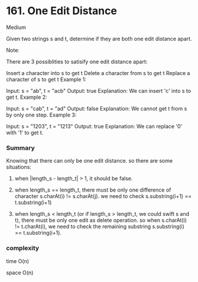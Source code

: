 # 161. One Edit Distance

Medium

Given two strings s and t, determine if they are both one edit distance apart.

Note: 

There are 3 possiblities to satisify one edit distance apart:

Insert a character into s to get t
Delete a character from s to get t
Replace a character of s to get t
Example 1:

Input: s = "ab", t = "acb"
Output: true
Explanation: We can insert 'c' into s to get t.
Example 2:

Input: s = "cab", t = "ad"
Output: false
Explanation: We cannot get t from s by only one step.
Example 3:

Input: s = "1203", t = "1213"
Output: true
Explanation: We can replace '0' with '1' to get t.

### Summary 

Knowing that there can only be one edit distance. so there are some situations:

1. when |length_s - length_t| > 1, it should be false.

2. when length_s == length_t, there must be only one difference of character s.charAt(i) != s.charAt(j). we need to check s.substring(i+1) == t.substring(i+1)

3. when length_s < length_t (or if length_s > length_t, we could swift s and t), there must be only one edit as delete operation. so when s.charAt(i) != t.charAt(i), we need to check the remaining substring s.substring(i) == t.substring(i+1).


### complexity

time O(n)

space O(n)
